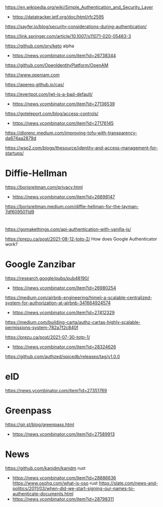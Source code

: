 https://en.wikipedia.org/wiki/Simple_Authentication_and_Security_Layer
* https://datatracker.ietf.org/doc/html/rfc2595

https://sayfer.io/blog/security-considerations-during-authentication/

https://link.springer.com/article/10.1007/s11071-020-05463-3

https://github.com/ory/keto alpha
* https://news.ycombinator.com/item?id=26738344

https://github.com/OpenIdentityPlatform/OpenAM

https://www.openiam.com

https://apereo.github.io/cas/


https://evertpot.com/jwt-is-a-bad-default/
* https://news.ycombinator.com/item?id=27136539

https://goteleport.com/blog/access-controls/
* https://news.ycombinator.com/item?id=27176145

https://dlorenc.medium.com/improving-tofu-with-transparency-da674aa2879d

https://wso2.com/blogs/thesource/identity-and-access-management-for-startups/

# Diffie-Hellman
https://borisreitman.com/privacy.html
* https://news.ycombinator.com/item?id=26898147

https://borisreitman.medium.com/diffie-hellman-for-the-layman-7df6095011d9

#
https://gomakethings.com/api-authentication-with-vanilla-js/

https://prezu.ca/post/2021-08-12-totp-2/ How does Google Authenticator work?

# Google Zanzibar
https://research.google/pubs/pub48190/
* https://news.ycombinator.com/item?id=26980254

https://medium.com/airbnb-engineering/himeji-a-scalable-centralized-system-for-authorization-at-airbnb-341664924574
* https://news.ycombinator.com/item?id=27412329

https://medium.com/building-carta/authz-cartas-highly-scalable-permissions-system-782a7f2c840f

https://prezu.ca/post/2021-07-30-totp-1/
* https://news.ycombinator.com/item?id=28324626

https://github.com/authzed/spicedb/releases/tag/v1.0.0

# eID
https://news.ycombinator.com/item?id=27351769

# Greenpass
https://gir.st/blog/greenpass.html
* https://news.ycombinator.com/item?id=27589913

# News
https://github.com/kanidm/kanidm rust
* https://news.ycombinator.com/item?id=28886636
https://www.osohq.com/what-is-oso rust
https://slate.com/news-and-politics/2011/03/when-did-we-start-signing-our-names-to-authenticate-documents.html
* https://news.ycombinator.com/item?id=28798311